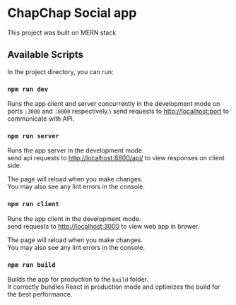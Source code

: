 # ChapChap Social app

This project was built on MERN stack

## Available Scripts

In the project directory, you can run:

### `npm run dev`

Runs the app client and server concurrently in the development mode on ports `:3000` and `:8800` respectively.\ 
send requests to [http://localhost:port](http://localhost:port) to communicate with API.

### `npm run server`

Runs the app server in the development mode.\
send api requests to [http://localhost:8800/api/](http://localhost:8800/api) to view responses on client side.

The page will reload when you make changes.\
You may also see any lint errors in the console.

### `npm run client`

Runs the app client in the development mode.\
send requests to [http://localhost:3000](http://localhost:3000) to view web app in brower.

The page will reload when you make changes.\
You may also see any lint errors in the console.

### `npm run build`

Builds the app for production to the `build` folder.\
It correctly bundles React in production mode and optimizes the build for the best performance.
